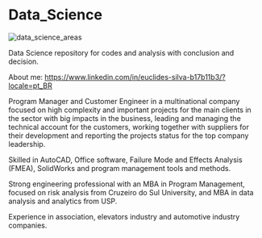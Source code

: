 # Data_Science
![data_science_areas](https://user-images.githubusercontent.com/67237259/124815245-6e368d00-df3d-11eb-92df-492be617a858.png)

Data Science repository for codes and analysis with conclusion and decision.

About me: https://www.linkedin.com/in/euclides-silva-b17b11b3/?locale=pt_BR
 
Program Manager and Customer Engineer in a multinational company focused on high complexity and important projects for the main clients in the sector with big impacts in the business, leading and managing the technical account for the customers, working together with suppliers for their development and reporting the projects status for the top company leadership.

Skilled in AutoCAD, Office software, Failure Mode and Effects Analysis (FMEA), SolidWorks and program management tools and methods.

Strong engineering professional with an MBA in Program Management, focused on risk analysis from Cruzeiro do Sul University, and MBA in data analysis and analytics from USP.

Experience in association, elevators industry and automotive industry companies.

